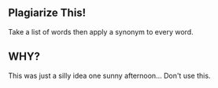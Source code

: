 Plagiarize This!
--------------------

Take a list of words then apply a synonym to every word.

WHY?
-----

This was just a silly idea one sunny afternoon... Don't use this.

